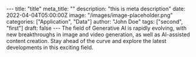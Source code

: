 --- title: "title" meta_title: "" description: "this is meta description" date: 2022-04-04T05:00:00Z image: "/images/image-placeholder.png" categories: ["Application", "Data"] author: "John Doe" tags: ["second", "first"] draft: false ---
The field of Generative AI is rapidly evolving, with new breakthroughs in image and video generation, as well as AI-assisted content creation. Stay ahead of the curve and explore the latest developments in this exciting field.